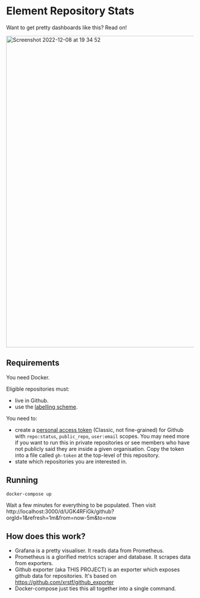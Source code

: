 # Element Repository Stats

Want to get pretty dashboards like this? Read on!

<img width="837" alt="Screenshot 2022-12-08 at 19 34 52" src="https://user-images.githubusercontent.com/7190048/206551922-68cbbc5b-4297-4405-9c44-5a8cdca41255.png">



## Requirements

You need Docker.

Eligible repositories must:
- live in Github.
- use the [labelling scheme](https://github.com/vector-im/element-meta/wiki/Triage-process).

You need to:
- create a [personal access token](https://github.com/settings/tokens) (Classic, not fine-grained) for Github with `repo:status`, `public_repo`, `user:email` scopes. You may need more if you want to run this in private repositories or see members who have not publicly said they are inside a given organisation. Copy the token into a file called `gh-token` at the top-level of this repository.
- state which repositories you are interested in.

## Running

```
docker-compose up
```

Wait a few minutes for everything to be populated. Then visit http://localhost:3000/d/UGK4RFiGk/github?orgId=1&refresh=1m&from=now-5m&to=now 

## How does this work?

- Grafana is a pretty visualiser. It reads data from Prometheus.
- Prometheus is a glorified metrics scraper and database. It scrapes data from exporters.
- Github exporter (aka THIS PROJECT) is an exporter which exposes github data for repositories. It's based on https://github.com/xrstf/github_exporter 
- Docker-compose just ties this all together into a single command.
